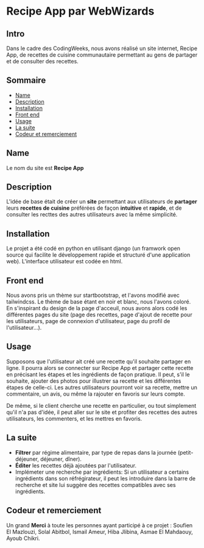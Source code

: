 # Recipe App par WebWizards


## Intro

Dans le cadre des CodingWeeks, nous avons réalisé un site internet, Recipe App, de recettes de cuisine communautaire permettant au gens de partager et de consulter des recettes. 

## Sommaire

*   [Name](#name)
*   [Description](#description)
*   [Installation](#installation)
*   [Front end](#front-end)
*   [Usage](#usage)
*   [La suite](#la-suite)
*   [Codeur et remerciement](#codeur_et_remerciement)

## Name
Le nom du site est **Recipe App**

## Description
L'idée de base était de créer un **site** permettant aux utilisateurs de **partager** leurs **recettes de cuisine** préférées de façon **intuitive** et **rapide**, et de consulter les recttes des autres utilisateurs avec la même simplicité. 

## Installation

Le projet a été codé en python en utilisant django (un framwork open source qui facilite le développement rapide et structuré d'une application web). L'interface utilisateur est codée en html. 

## Front end
Nous avons pris un thème sur startbootstrap, et l'avons modifié avec tailwindcss. Le thème de base étant en noir et blanc, nous l'avons coloré. En s'inspirant du design de la page d'acceuil, nous avons alors codé les différentes pages du site (page des recettes, page d'ajout de recette pour les utilisateurs, page de connexion d'utilisateur, page du profil de l'utilisateur...).

## Usage

Supposons que l'utilisateur ait créé une recette qu'il souhaite partager en ligne. Il pourra alors se connecter sur Recipe App et partager cette recette en précisant les étapes et les ingrédients de façon pratique. Il peut, s'il le souhaite, ajouter des photos pour illustrer sa recette et les différentes étapes de celle-ci.  Les autres utilisateurs pourront voir sa recette, mettre un commentaire, un avis, ou même la rajouter en favoris sur leurs compte.

De même, si le client cherche une recette en particulier, ou tout simplement qu'il n'a pas d'idée, il peut aller sur le site et profiter des recettes des autres utilisateurs, les commenters, et les mettres en favoris.


## La suite
-   **Filtrer** par régime alimentaire, par type de repas dans la journée (petit-déjeuner, déjeuner, dîner).
-   **Éditer** les recettes déjà ajoutées par l'utilisateur.
-   Implémeter une recherche par ingrédients: Si un utilisateur a certains ingrédients dans son réfrégirateur, il peut les introduire dans la barre de recherche et site lui suggère des recettes compatibles avec ses ingrédients.

## Codeur et remerciement

Un grand **Merci** à toute les personnes ayant participé à ce projet : Soufien El Mazlouzi, Solal Abitbol,  Ismail Ameur, Hiba Jlibina, Asmae El Mahdaouy, Ayoub Chikri. 




